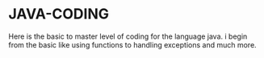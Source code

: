 # JAVA-CODING
Here is the basic to master level of coding for the language java. i begin from the basic like using functions to handling exceptions and much more.
